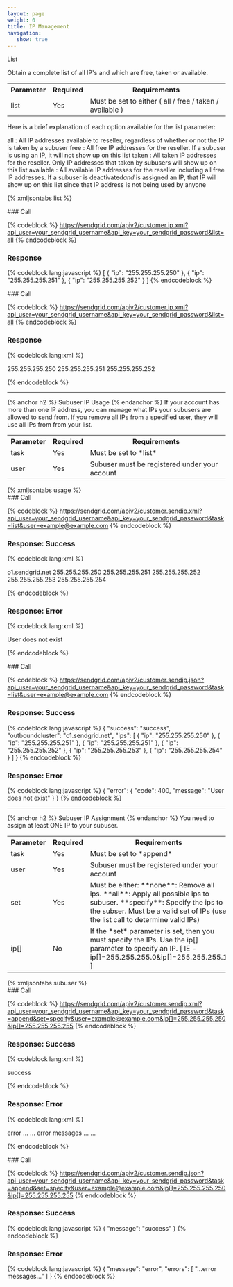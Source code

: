 ```yaml
---
layout: page
weight: 0
title: IP Management
navigation:
   show: true
---
```


List

Obtain a complete list of all IP's and which are free, taken or available.

<table markdown="1" class="table table-bordered table-striped">
<tbody markdown="1">
<tr markdown="1">
<th markdown="1">
Parameter

</th>
<th markdown="1">
Required

</th>
<th markdown="1">
Requirements

</th>
</tr>
<tr markdown="1">
<td markdown="1">
list

</td>
<td markdown="1">
Yes

</td>
<td markdown="1">
Must be set to either ( all / free / taken / available )

</td>
</tr>
</tbody>
</table>
Here is a brief explanation of each option available for the list parameter:

all
:   All IP addresses available to reseller, regardless of whether or not the IP is taken by a subuser
free
:   All free IP addresses for the reseller. If a subuser is using an IP, it will not show up on this list
taken
:   All taken IP addresses for the reseller. Only IP addresses that taken by subusers will show up on this list
available
:   All available IP addresses for the reseller including all free IP addresses. If a subuser is deactivated*and* is assigned an IP, that IP will show up on this list since that IP address is not being used by anyone

{% xmljsontabs list %}

<div markdown="1" class="tab-content">
<div markdown="1" class="tab-pane active" id="list-json">
### Call



{% codeblock %}
	https://sendgrid.com/apiv2/customer.ip.xml?api_user=your_sendgrid_username&api_key=your_sendgrid_password&list=all
	{% endcodeblock %}
	<h3>Response</h3>
	
{% codeblock lang:javascript %}
[
  {
    "ip": "255.255.255.250"
  },
  {
    "ip": "255.255.255.251"
  },
  {
    "ip": "255.255.255.252"
  }
]
{% endcodeblock %}




</div>
<div markdown="1" class="tab-pane" id="list-xml">
### Call



{% codeblock %}
https://sendgrid.com/apiv2/customer.ip.xml?api_user=your_sendgrid_username&api_key=your_sendgrid_password&list=all
{% endcodeblock %}
<h3>Response</h3>

{% codeblock lang:xml %}
<?xml version="1.0" encoding="ISO-8859-1"?>

<ips>
   <ip>255.255.255.250</ip>
   <ip>255.255.255.251</ip>
   <ip>255.255.255.252</ip>
</ips>

{% endcodeblock %}




</div>
</div>

* * * * *


{% anchor h2 %} Subuser IP Usage {% endanchor %}
 If your account has more than one IP address, you can manage what IPs your subusers are allowed to send from. If you remove all IPs from a specified user, they will use all IPs from from your list.

<table markdown="1" class="table table-bordered table-striped">
<tbody markdown="1">
<tr markdown="1">
<th markdown="1">
Parameter

</th>
<th markdown="1">
Required

</th>
<th markdown="1">
Requirements

</th>
</tr>
<tr markdown="1">
<td markdown="1">
task

</td>
<td markdown="1">
Yes

</td>
<td markdown="1">
Must be set to *list*

</td>
</tr>
<tr markdown="1">
<td markdown="1">
user

</td>
<td markdown="1">
Yes

</td>
<td markdown="1">
Subuser must be registered under your account

</td>
</tr>
</tbody>
</table>
{% xmljsontabs usage %}

<div markdown="1" class="tab-content">
<div markdown="1" class="tab-pane" id="usage-xml">
### Call



{% codeblock %}
https://sendgrid.com/apiv2/customer.sendip.xml?api_user=your_sendgrid_username&api_key=your_sendgrid_password&task=list&user=example@example.com
{% endcodeblock %}
<h3>Response: Success</h3>

{% codeblock lang:xml %}
<?xml version="1.0" encoding="ISO-8859-1"?>

<sendips>
   <ocluster>o1.sendgrid.net</ocluster>
   <ips>
      <ip>255.255.255.250</ip>
      <ip>255.255.255.251</ip>
      <ip>255.255.255.252</ip>
      <ip>255.255.255.253</ip>
      <ip>255.255.255.254</ip>
   </ips>
</sendips>

{% endcodeblock %}




### Response: Error




{% codeblock lang:xml %}
<?xml version="1.0" encoding="ISO-8859-1"?>

<result>
   <message>User does not exist</message>
</result>

{% endcodeblock %}




</div>
<div markdown="1" class="tab-pane active" id="usage-json">
### Call



{% codeblock %}
https://sendgrid.com/apiv2/customer.sendip.json?api_user=your_sendgrid_username&api_key=your_sendgrid_password&task=list&user=example@example.com
{% endcodeblock %}
<h3>Response: Success</h3>

{% codeblock lang:javascript %}
{
  "success": "success",
  "outboundcluster": "o1.sendgrid.net",
  "ips": [
    {
      "ip": "255.255.255.250"
    },
    {
      "ip": "255.255.255.251"
    },
    {
      "ip": "255.255.255.251"
    },
    {
      "ip": "255.255.255.252"
    },
    {
      "ip": "255.255.255.253"
    },
    {
      "ip": "255.255.255.254"
    }
  ]
}
{% endcodeblock %}




### Response: Error




{% codeblock lang:javascript %}
{
  "error": {
    "code": 400,
    "message": "User does not exist"
  }
}
{% endcodeblock %}




</div>
</div>

* * * * *


{% anchor h2 %} Subuser IP Assignment {% endanchor %}
 You need to assign at least ONE IP to your subuser.

<table markdown="1" class="table table-bordered table-striped">
<tbody markdown="1">
<tr markdown="1">
<th markdown="1">
Parameter

</th>
<th markdown="1">
Required

</th>
<th markdown="1">
Requirements

</th>
</tr>
<tr markdown="1">
<td markdown="1">
task

</td>
<td markdown="1">
Yes

</td>
<td markdown="1">
Must be set to *append*

</td>
</tr>
<tr markdown="1">
<td markdown="1">
user

</td>
<td markdown="1">
Yes

</td>
<td markdown="1">
Subuser must be registered under your account

</td>
</tr>
<tr markdown="1">
<td markdown="1">
set

</td>
<td markdown="1">
Yes

</td>
<td markdown="1">
Must be either: **none**: Remove all ips. **all**: Apply all possible ips to subuser. **specify**: Specify the ips to the subser. Must be a valid set of IPs (use the list call to determine valid IPs)

</td>
</tr>
<tr markdown="1">
<td markdown="1">
ip[]

</td>
<td markdown="1">
No

</td>
<td markdown="1">
If the *set* parameter is set, then you must specify the IPs. Use the ip[] parameter to specify an IP. [ IE - ip[]=255.255.255.0&ip[]=255.255.255.1 ]

</td>
</tr>
</tbody>
</table>
{% xmljsontabs subuser %}

<div markdown="1" class="tab-content">
<div markdown="1" class="tab-pane" id="subuser-xml">
### Call



{% codeblock %}
https://sendgrid.com/apiv2/customer.sendip.xml?api_user=your_sendgrid_username&api_key=your_sendgrid_password&task=append&set=specify&user=example@example.com&ip[]=255.255.255.250&ip[]=255.255.255.255
{% endcodeblock %}
<h3>Response: Success</h3>

{% codeblock lang:xml %}
<?xml version="1.0" encoding="ISO-8859-1"?>

<result>
   <message>success</message>
</result>

{% endcodeblock %}




### Response: Error




{% codeblock lang:xml %}
<?xml version="1.0" encoding="ISO-8859-1"?>

<result>
   <message>error</message>
   <errors>
      ...
      <error>... error messages ...</error>
      ...
   </errors>
</result>

{% endcodeblock %}




</div>
<div markdown="1" class="tab-pane active" id="subuser-json">
### Call



{% codeblock %}
https://sendgrid.com/apiv2/customer.sendip.json?api_user=your_sendgrid_username&api_key=your_sendgrid_password&task=append&set=specify&user=example@example.com&ip[]=255.255.255.250&ip[]=255.255.255.255
{% endcodeblock %}
<h3>Response: Success</h3>

{% codeblock lang:javascript %}
{
  "message": "success"
}
{% endcodeblock %}




### Response: Error




{% codeblock lang:javascript %}
{
  "message": "error",
  "errors": [
    "...error messages..."
  ]
}
{% endcodeblock %}




</div>
</div>

